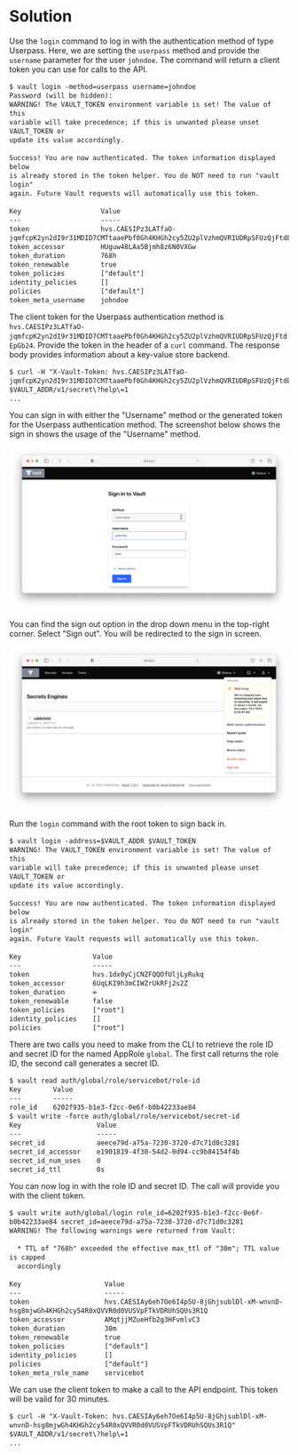 # Solution

Use the `login` command to log in with the authentication method of type Userpass. Here, we are setting the `userpass` method and provide the `username` parameter for the user `johndoe`. The command will return a client token you can use for calls to the API.

```
$ vault login -method=userpass username=johndoe
Password (will be hidden):
WARNING! The VAULT_TOKEN environment variable is set! The value of this
variable will take precedence; if this is unwanted please unset VAULT_TOKEN or
update its value accordingly.

Success! You are now authenticated. The token information displayed below
is already stored in the token helper. You do NOT need to run "vault login"
again. Future Vault requests will automatically use this token.

Key                    Value
---                    -----
token                  hvs.CAESIPz3LATfaO-jqmfcpK2yn2dI9r31MDID7CMTtaaePbf0Gh4KHGh2cy5ZU2plVzhmQVRIUDRpSFUzQjFtdEpGb24
token_accessor         HUguw48LAa5Bjmh8z6N0VXGw
token_duration         768h
token_renewable        true
token_policies         ["default"]
identity_policies      []
policies               ["default"]
token_meta_username    johndoe
```

The client token for the Userpass authentication method is `hvs.CAESIPz3LATfaO-jqmfcpK2yn2dI9r31MDID7CMTtaaePbf0Gh4KHGh2cy5ZU2plVzhmQVRIUDRpSFUzQjFtdEpGb24`. Provide the token in the header of a `curl` command. The response body provides information about a key-value store backend.

```
$ curl -H "X-Vault-Token: hvs.CAESIPz3LATfaO-jqmfcpK2yn2dI9r31MDID7CMTtaaePbf0Gh4KHGh2cy5ZU2plVzhmQVRIUDRpSFUzQjFtdEpGb24" $VAULT_ADDR/v1/secret\?help\=1
...
```

You can sign in with either the "Username" method or the generated token for the Userpass authentication method. The screenshot below shows the sign in shows the usage of the "Username" method.

![vault-ui-signin-username](./imgs/vault-ui-signin-username.png)

You can find the sign out option in the drop down menu in the top-right corner. Select "Sign out". You will be redirected to the sign in screen.

![vault-ui-signout](./imgs/vault-ui-signout.png)

Run the `login` command with the root token to sign back in.

```
$ vault login -address=$VAULT_ADDR $VAULT_TOKEN
WARNING! The VAULT_TOKEN environment variable is set! The value of this
variable will take precedence; if this is unwanted please unset VAULT_TOKEN or
update its value accordingly.

Success! You are now authenticated. The token information displayed below
is already stored in the token helper. You do NOT need to run "vault login"
again. Future Vault requests will automatically use this token.

Key                  Value
---                  -----
token                hvs.1dx0yCjCNZFQQOfUljLyRukq
token_accessor       6UqLKI9h3mCIWZrUkRFj2s2Z
token_duration       ∞
token_renewable      false
token_policies       ["root"]
identity_policies    []
policies             ["root"]
```

There are two calls you need to make from the CLI to retrieve the role ID and secret ID for the named AppRole `global`. The first call returns the role ID, the second call generates a secret ID.

```
$ vault read auth/global/role/servicebot/role-id
Key        Value
---        -----
role_id    6202f935-b1e3-f2cc-0e6f-b0b42233ae84
$ vault write -force auth/global/role/servicebot/secret-id
Key                   Value
---                   -----
secret_id             aeece79d-a75a-7230-3720-d7c71d0c3281
secret_id_accessor    e1901819-4f30-54d2-0d94-cc9b84154f4b
secret_id_num_uses    0
secret_id_ttl         0s
```

You can now log in with the role ID and secret ID. The call will provide you with the client token.

```
$ vault write auth/global/login role_id=6202f935-b1e3-f2cc-0e6f-b0b42233ae84 secret_id=aeece79d-a75a-7230-3720-d7c71d0c3281
WARNING! The following warnings were returned from Vault:

  * TTL of "768h" exceeded the effective max_ttl of "30m"; TTL value is capped
  accordingly

Key                     Value
---                     -----
token                   hvs.CAESIAy6eh7Oe6I4p5U-8jGhjsublDl-xM-wnvnD-hsg8mjwGh4KHGh2cy54R0xQVVR0d0VUSVpFTkVDRUhSQUs3R1Q
token_accessor          AMqtjjMZueHfb2g3HFvmlvC3
token_duration          30m
token_renewable         true
token_policies          ["default"]
identity_policies       []
policies                ["default"]
token_meta_role_name    servicebot
```

We can use the client token to make a call to the API endpoint. This token will be valid for 30 minutes.

```
$ curl -H "X-Vault-Token: hvs.CAESIAy6eh7Oe6I4p5U-8jGhjsublDl-xM-wnvnD-hsg8mjwGh4KHGh2cy54R0xQVVR0d0VUSVpFTkVDRUhSQUs3R1Q" $VAULT_ADDR/v1/secret\?help\=1
...
```